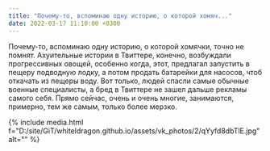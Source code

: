 ```yaml
---
title: "Почему-то, вспоминаю одну историю, о которой хомяч..."
date: 2022-03-17 11:10:00 +0300
---
```


Почему-то, вспоминаю одну историю, о которой хомячки, точно не помнят.
Ахуительные истории в Твиттере, конечно, возбуждали прогрессивных овощей, особенно когда, этот, предлагал запустить в пещеру подводную лодку, а потом продать батарейки для насосов, чтоб откачать из пещеры воду.
Вот только, людей спасли самые обычные военные специалисты, а бред в Твиттере не зашел дальше рекламы самого себя.
Прямо сейчас, очень и очень многие, занимаются, примерно, тем же самым, только более мерзко.

{% include media.html f="D:/site/GiT/whiteldragon.github.io/assets/vk_photos/2/qYyfd8dbTlE.jpg" alt="" %}
